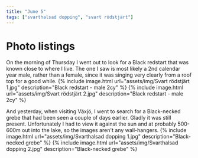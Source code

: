 ```yaml
---
title: "June 5"
tags: ["svarthalsad dopping", "svart rödstjärt"]
---
```

# Photo listings
On the morning of Thursday I went out to look for a Black redstart that was
known close to where I live. The one I saw is most likely a 2nd calendar year
male, rather than a female, since it was singing very clearly from a roof top
for a good while.
{% include image.html url="assets/img/Svart rödstjärt 1.jpg" description="Black redstart - male 2cy" %}
{% include image.html url="assets/img/Svart rödstjärt 2.jpg" description="Black redstart - male 2cy" %}

And yesterday, when visiting Växjö, I went to search for a Black-necked grebe
that had been seen a couple of days earlier. Gladly it was still present.
Unfortunately I had to view it against the sun and at probably 500-600m out
into the lake, so the images aren't any wall-hangers.
{% include image.html url="assets/img/Svarthalsad dopping 1.jpg" description="Black-necked grebe" %}
{% include image.html url="assets/img/Svarthalsad dopping 2.jpg" description="Black-necked grebe" %}
